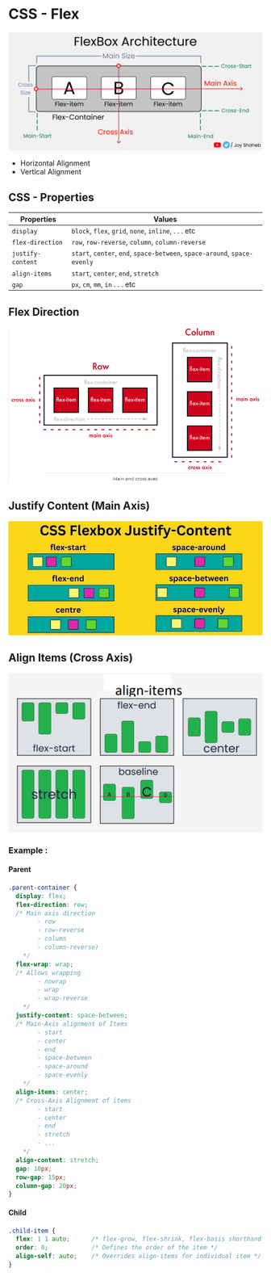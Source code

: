 # CSS - Flex

![ARCHETECTURE](../images/css-flex-architecture.png)

- Horizontal Alignment
- Vertical Alignment

## CSS - Properties

| Properties        | Values                                                                    |
| ----------------- | ------------------------------------------------------------------------- |
| `display`         | `block`, `flex`, `grid`, `none`, `inline`, . . . etc                      |
| `flex-direction`  | `row`, `row-reverse`, `column`, `column-reverse`                          |
| `justify-content` | `start`, `center`, `end`, `space-between`, `space-around`, `space-evenly` |
| `align-items`     | `start`, `center`, `end`, `stretch`                                       |
| `gap`             | `px`, `cm`, `mm`, `in` . . . etc                                          |

## Flex Direction 
![DIRECTION](../images/css-flex-direction.png)

## Justify Content (Main Axis)
![JUSTIFY](../images/css-flex-justify.webp)

## Align Items (Cross Axis)
![ALIGN](../images/css-flex-align.png)


### Example :

#### Parent

```css
.parent-container {
  display: flex;
  flex-direction: row;
  /* Main axis direction 
        - row
        - row-reverse
        - column
        - column-reverse)
    */
  flex-wrap: wrap;
  /* Allows wrapping 
        - nowrap
        - wrap
        - wrap-reverse
    */
  justify-content: space-between; 
  /* Main-Axis alignment of Items
        - start
        - center
        - end
        - space-between
        - space-around
        - space-evenly
    */
  align-items: center;
  /* Cross-Axis Alignment of items 
        - start
        - center
        - end
        - stretch
        - ...
    */
  align-content: stretch; 
  gap: 10px;
  row-gap: 15px;
  column-gap: 20px;
}
```
#### Child

```css
.child-item {
  flex: 1 1 auto;      /* flex-grow, flex-shrink, flex-basis shorthand */
  order: 0;            /* Defines the order of the item */
  align-self: auto;    /* Overrides align-items for individual item */
}
```